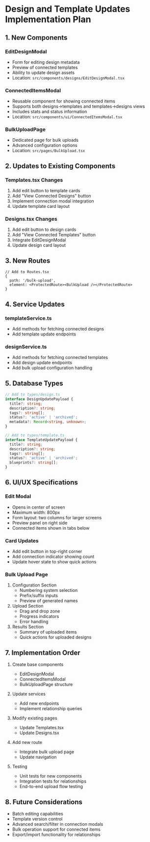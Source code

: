 # Design and Template Updates Implementation Plan

## 1. New Components

### EditDesignModal
- Form for editing design metadata
- Preview of connected templates
- Ability to update design assets
- Location: `src/components/designs/EditDesignModal.tsx`

### ConnectedItemsModal
- Reusable component for showing connected items
- Supports both designs→templates and templates→designs views
- Includes stats and status information
- Location: `src/components/ui/ConnectedItemsModal.tsx`

### BulkUploadPage
- Dedicated page for bulk uploads
- Advanced configuration options
- Location: `src/pages/BulkUpload.tsx`

## 2. Updates to Existing Components

### Templates.tsx Changes
1. Add edit button to template cards
2. Add "View Connected Designs" button
3. Implement connection modal integration
4. Update template card layout

### Designs.tsx Changes
1. Add edit button to design cards
2. Add "View Connected Templates" button
3. Integrate EditDesignModal
4. Update design card layout

## 3. New Routes

```tsx
// Add to Routes.tsx
{
  path: '/bulk-upload',
  element: <ProtectedRoute><BulkUpload /></ProtectedRoute>
}
```

## 4. Service Updates

### templateService.ts
- Add methods for fetching connected designs
- Add template update endpoints

### designService.ts
- Add methods for fetching connected templates
- Add design update endpoints
- Add bulk upload configuration handling

## 5. Database Types

```typescript
// Add to types/design.ts
interface DesignUpdatePayload {
  title?: string;
  description?: string;
  tags?: string[];
  status?: 'active' | 'archived';
  metadata?: Record<string, unknown>;
}

// Add to types/template.ts
interface TemplateUpdatePayload {
  title?: string;
  description?: string;
  tags?: string[];
  status?: 'active' | 'archived';
  blueprints?: string[];
}
```

## 6. UI/UX Specifications

### Edit Modal
- Opens in center of screen
- Maximum width: 800px
- Form layout: two columns for larger screens
- Preview panel on right side
- Connected items shown in tabs below

### Card Updates
- Add edit button in top-right corner
- Add connection indicator showing count
- Update hover state to show quick actions

### Bulk Upload Page
1. Configuration Section
   - Numbering system selection
   - Prefix/suffix inputs
   - Preview of generated names
2. Upload Section
   - Drag and drop zone
   - Progress indicators
   - Error handling
3. Results Section
   - Summary of uploaded items
   - Quick actions for uploaded designs

## 7. Implementation Order

1. Create base components
   - EditDesignModal
   - ConnectedItemsModal
   - BulkUploadPage structure

2. Update services
   - Add new endpoints
   - Implement relationship queries

3. Modify existing pages
   - Update Templates.tsx
   - Update Designs.tsx

4. Add new route
   - Integrate bulk upload page
   - Update navigation

5. Testing
   - Unit tests for new components
   - Integration tests for relationships
   - End-to-end upload flow testing

## 8. Future Considerations

- Batch editing capabilities
- Template version control
- Advanced search/filter in connection modals
- Bulk operation support for connected items
- Export/import functionality for relationships
